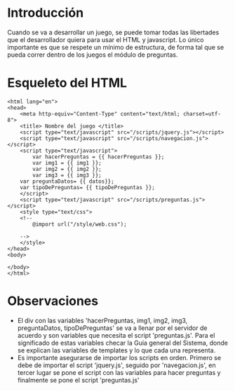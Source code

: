 # Introducción #
Cuando se va a desarrollar un juego, se puede tomar todas las libertades que el desarrollador quiera para usar el HTML y javascript. Lo único importante es que se respete un mínimo de estructura, de forma tal que se pueda correr dentro de los juegos el módulo de preguntas.


# Esqueleto del HTML #
```
<html lang="en">
<head>
    <meta http-equiv="Content-Type" content="text/html; charset=utf-8">
    <title> Nombre del juego </title>
    <script type="text/javascript" src="/scripts/jquery.js"></script>
    <script type="text/javascript" src="/scripts/navegacion.js"></script>
    <script type="text/javascript">
        var hacerPreguntas = {{ hacerPreguntas }};
        var img1 = {{ img1 }};
        var img2 = {{ img2 }};
        var img3 = {{ img3 }};
	var preguntaDatos= {{ datos}};
	var tipoDePreguntas= {{ tipoDePreguntas }};
    </script>
    <script type="text/javascript" src="/scripts/preguntas.js"></script>
    <style type="text/css">
	<!--
		@import url("/style/web.css");

	-->
    </style>
</head>
<body>

</body>
</html>
```

# Observaciones #
  * El div con las variables 'hacerPreguntas, img1, img2, img3, preguntaDatos, tipoDePreguntas' se va a llenar por el servidor de acuerdo y son variables que necesita el script 'preguntas.js'. Para el significado de estas variables checar la Guía general del Sistema, donde se explican las variables de templates y lo que cada una representa.
  * Es importante asegurarse de importar los scripts en orden. Primero se debe de importar el script 'jquery.js', seguido por 'navegacion.js', en tercer lugar se pone el script con las variables para hacer preguntas y finalmente se pone el script 'preguntas.js'
